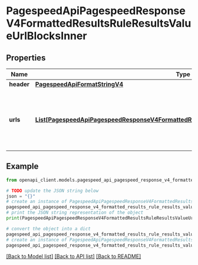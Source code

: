 # PagespeedApiPagespeedResponseV4FormattedResultsRuleResultsValueUrlBlocksInner


## Properties

Name | Type | Description | Notes
------------ | ------------- | ------------- | -------------
**header** | [**PagespeedApiFormatStringV4**](PagespeedApiFormatStringV4.md) |  | [optional] 
**urls** | [**List[PagespeedApiPagespeedResponseV4FormattedResultsRuleResultsValueUrlBlocksInnerUrlsInner]**](PagespeedApiPagespeedResponseV4FormattedResultsRuleResultsValueUrlBlocksInnerUrlsInner.md) | List of entries that provide information about URLs in the url block. Optional. | [optional] 

## Example

```python
from openapi_client.models.pagespeed_api_pagespeed_response_v4_formatted_results_rule_results_value_url_blocks_inner import PagespeedApiPagespeedResponseV4FormattedResultsRuleResultsValueUrlBlocksInner

# TODO update the JSON string below
json = "{}"
# create an instance of PagespeedApiPagespeedResponseV4FormattedResultsRuleResultsValueUrlBlocksInner from a JSON string
pagespeed_api_pagespeed_response_v4_formatted_results_rule_results_value_url_blocks_inner_instance = PagespeedApiPagespeedResponseV4FormattedResultsRuleResultsValueUrlBlocksInner.from_json(json)
# print the JSON string representation of the object
print(PagespeedApiPagespeedResponseV4FormattedResultsRuleResultsValueUrlBlocksInner.to_json())

# convert the object into a dict
pagespeed_api_pagespeed_response_v4_formatted_results_rule_results_value_url_blocks_inner_dict = pagespeed_api_pagespeed_response_v4_formatted_results_rule_results_value_url_blocks_inner_instance.to_dict()
# create an instance of PagespeedApiPagespeedResponseV4FormattedResultsRuleResultsValueUrlBlocksInner from a dict
pagespeed_api_pagespeed_response_v4_formatted_results_rule_results_value_url_blocks_inner_from_dict = PagespeedApiPagespeedResponseV4FormattedResultsRuleResultsValueUrlBlocksInner.from_dict(pagespeed_api_pagespeed_response_v4_formatted_results_rule_results_value_url_blocks_inner_dict)
```
[[Back to Model list]](../README.md#documentation-for-models) [[Back to API list]](../README.md#documentation-for-api-endpoints) [[Back to README]](../README.md)


